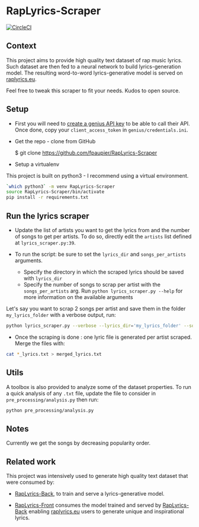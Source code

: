 # RapLyrics-Scraper

[![CircleCI](https://circleci.com/gh/fpaupier/RapLyrics-Scraper/tree/master.svg?style=svg)](https://circleci.com/gh/fpaupier/RapLyrics-Scraper/tree/master)

## Context

This project aims to provide high quality text dataset of rap music lyrics.
Such dataset are then fed to a neural network to build lyrics-generation model.
The resulting word-to-word lyrics-generative model is served on [raplyrics.eu](https://www.raplyrics.eu/?utm_source=github.com&utm_medium=github-readme&utm_campaign=github-scraper).

Feel free to tweak this scraper to fit your needs. Kudos to open source.

## Setup
- First you will need to  [create a genius API key](https://genius.com/api-clients/new)
 to be able to call their API. Once done, copy your `client_access_token` in  `genius/credentials.ini`.

- Get the repo - clone from GitHub
       
      
    $ git clone https://github.com/fpaupier/RapLyrics-Scraper

- Setup a virtualenv

This project is built on python3 - I recommend using a virtual environment.

```bash
`which python3` -m venv RapLyrics-Scraper
source RapLyrics-Scraper/bin/activate
pip install -r requirements.txt
```


## Run the lyrics scraper

- Update the list of artists you want to get the lyrics from and the number of songs
to get per artists. To do so, directly edit the `artists` list defined at `lyrics_scraper.py:39`.

- To run the script: be sure to set the `lyrics_dir` and `songs_per_artists` arguments.
    - Specify the directory in which the scraped lyrics should be saved with `lyrics_dir` 
    - Specify the number of songs to scrap per artist with the ``songs_per_artists`` arg.
   Run ``python lyrics_scraper.py --help`` for more information on the available arguments 

Let's say you want to scrap 2 songs per artist and save them in the folder ``my_lyrics_folder`` with a verbose output, run:
```bash
python lyrics_scraper.py --verbose --lyrics_dir='my_lyrics_folder' --songs_per_artists=2
```

- Once the scraping is done : one lyric file is generated per artist scraped. Merge the files with:
```bash
cat *_lyrics.txt > merged_lyrics.txt
```

## Utils
A toolbox is also provided to analyze some of the dataset properties.
To run a quick analysis of any ``.txt`` file, update the file to consider in `pre_processing/analysis.py` then run:
```bash
python pre_processing/analysis.py
```

## Notes

Currently we get the songs by decreasing popularity order.

## Related work

This project was intensively used to generate high quality text dataset that were consumed by:

   - [RapLyrics-Back](https://github.com/cyrilou242/RapLyrics-Back), to train and serve a lyrics-generative model.
    
   - [RapLyrics-Front](https://github.com/fpaupier/RapLyrics-Front) consumes the model trained and served by [RapLyrics-Back](https://github.com/cyrilou242/RapLyrics-Back) enabling [raplyrics.eu](https://www.raplyrics.eu/?utm_source=github.com&utm_medium=github-readme&utm_campaign=github-scraper) users to generate unique and inspirational lyrics.
